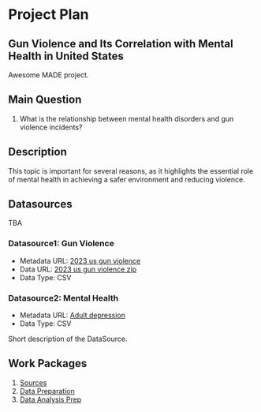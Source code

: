 # Project Plan

## Gun Violence and Its Correlation with Mental Health in United States
Awesome MADE project.

## Main Question
1. What is the relationship between mental health disorders and gun violence incidents?

## Description
This topic is important for several reasons, as it highlights the essential role of mental health in achieving a safer environment and reducing violence.

## Datasources
TBA
### Datasource1: Gun Violence
* Metadata URL: [2023 us gun violence](https://www.kaggle.com/datasets/venkat91221/2023-us-gun-violence?resource=download)
* Data URL: [2023 us gun violence zip](https://www.kaggle.com/api/v1/datasets/download/venkat91221/2023-us-gun-violence)
* Data Type: CSV

### Datasource2: Mental Health
* Metadata URL: [Adult depression ](https://catalog.data.gov/dataset/adult-depression-lghc-indicator-627e3)
* Data Type: CSV 

Short description of the DataSource.

## Work Packages

1. [Sources](https://github.com/kolesovakate/made-project/issues/1)
2. [Data Preparation](https://github.com/kolesovakate/made-project/issues/2)
3. [Data Analysis Prep](https://github.com/kolesovakate/made-project/issues/3)

